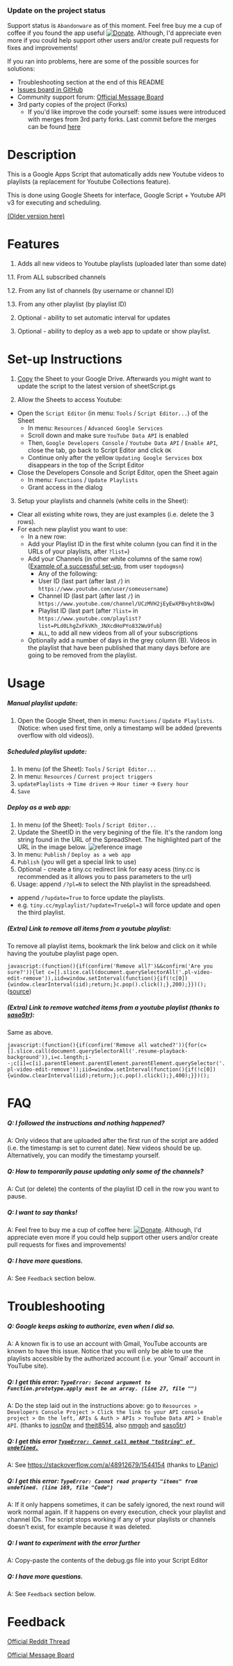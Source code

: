 ### Update on the project status
Support status is `Abandonware` as of this moment. Feel free buy me a cup of coffee if you found the app useful [![Donate](https://img.shields.io/badge/Donate-PayPal-green.svg)](https://www.paypal.com/cgi-bin/webscr?cmd=_s-xclick&hosted_button_id=RPRJ8UNWNWUK2). Although, I'd appreciate even more if you could help support other users and/or create pull requests for fixes and improvements!

If you ran into problems, here are some of the possible sources for solutions:
- Troubleshooting section at the end of this README
- [Issues board in GitHub](https://github.com/Elijas/auto-youtube-subscription-playlist-2/issues)
- Community support forum: [Official Message Board](http://autoplaylistfeedback.boards.net/thread/2/general-thread)
- 3rd party copies of the project (Forks)
    - If you'd like improve the code yourself: some issues were introduced with merges from 3rd party forks. Last commit before the merges can be found [here](https://github.com/Elijas/auto-youtube-subscription-playlist-2/blob/a53d0ea033d9a9aaf5e8832edfcffc10777701b3/sheetScript.gs)

# Description 
This is a Google Apps Script that automatically adds new Youtube videos to playlists (a replacement for Youtube Collections feature).

This is done using Google Sheets for interface, Google Script + Youtube API v3 for executing and scheduling.

[(Older version here)](https://github.com/Elijas/auto-youtube-subscription-playlist)

# Features
1. Adds all new videos to Youtube playlists (uploaded later than some date)

  1.1. From ALL subscribed channels

  1.2. From any list of channels (by username or channel ID)

  1.3. From any other playlist (by playlist ID)

2. Optional - ability to set automatic interval for updates

3. Optional - ability to deploy as a web app to update or show playlist.

# Set-up Instructions
1. [Copy](http://bit.ly/subscriptionPlaylistsCopy) the Sheet to your Google Drive. Afterwards you might want to update the script to the latest version of sheetScript.gs

2. Allow the Sheets to access Youtube:
  - Open the `Script Editor` (in menu: `Tools` / `Script Editor...`) of the Sheet
      - In menu: `Resources` / `Advanced Google Services`
      - Scroll down and make sure `YouTube Data API` is enabled
      - Then, `Google Developers Console` / `Youtube Data API` / `Enable API`, close the tab, go back to Script Editor and click `OK`
      - Continue only after the yellow `Updating Google Services` box disappears in the top of the Script Editor
  - Close the Developers Console and Script Editor, open the Sheet again
      - In menu: `Functions` / `Update Playlists`
      - Grant access in the dialog

3. Setup your playlists and channels (white cells in the Sheet):
  - Clear all existing white rows, they are just examples (i.e. delete the 3 rows).
  - For each new playlist you want to use:
    - In a new row:
    - Add your Playlist ID in the first white column (you can find it in the URLs of your playlists, after `?list=`)
    - Add your Channels (in other white columns of the same row) ([Example of a successful set-up](https://gyazo.com/39ea428c97f5326ec5082712b9a306c0), from user `topdogmsn`)
      - Any of the following:
      - User ID (last part (after last `/`) in `https://www.youtube.com/user/someusername`)
      - Channel ID (last part (after last `/`) in `https://www.youtube.com/channel/UCzMVH2jEyEwXPBvyht8xQNw`)
      - Playlist ID (last part (after `?list=` in `https://www.youtube.com/playlist?list=PLd0LhgZxFkVKh_JNXcdHoPYo832Wu9fub`)
      - `ALL`, to add all new videos from all of your subscriptions
    - Optionally add a number of days in the grey column (B). Videos in the playlist that have been published that many days before are going to be removed from the playlist.

# Usage

##### Manual playlist update:

1. Open the Google Sheet, then in menu: `Functions` / `Update Playlists`. (Notice: when used first time, only a timestamp will be added (prevents overflow with old videos)).

##### Scheduled playlist update:

1. In menu (of the Sheet): `Tools` / `Script Editor...`
2. In menu: `Resources` / `Current project triggers`
3. `updatePlaylists` -> `Time driven` -> `Hour timer` -> `Every hour`
4. `Save`

##### Deploy as a web app:

1. In menu (of the Sheet): `Tools` / `Script Editor...`
2. Update the SheetID in the very begining of the file. It's the random long string found in the URL of the SpreadSheet. The highlighted part of the URL in the image below.
![reference image](http://i.imgur.com/WGwQ5GW.jpg)
3. In menu: `Publish` / `Deploy as a web app`
4. `Publish` (you will get a special link to use)
5. Optional - create a tiny.cc redirect link for easy acess (tiny.cc is recommended as it allows you to pass parameters to the url)
6. Usage: append `/?pl=N` to select the Nth playlist in the spreadsheed.
  - append `/?update=True` to force update the playlists.
  - e.g. `tiny.cc/myplaylist/?update=True&pl=3` will force update and open the third playlist.

##### (Extra) Link to remove all items from a youtube playlist:

To remove all playlist items, bookmark the link below and click on it while having the youtube playlist page open.

`javascript:(function(){if(confirm('Remove all?')&&confirm('Are you sure?')){let c=[].slice.call(document.querySelectorAll('.pl-video-edit-remove')),iid=window.setInterval(function(){if(!c[0]){window.clearInterval(iid);return;}c.pop().click();},200);}})();` ([source](https://gist.github.com/timothyarmstrong/10501804))

##### (Extra) Link to remove watched items from a youtube playlist (thanks to [saso5tr](https://www.reddit.com/r/youtube/comments/3br98c/a_way_to_automatically_add_subscriptions_to/cy38z0f)):

Same as above.

`javascript:(function(){if(confirm('Remove all watched?')){for(c=[].slice.call(document.querySelectorAll('.resume-playback-background')),i=c.length;i--;c[i]=c[i].parentElement.parentElement.parentElement.querySelector('.pl-video-edit-remove'));iid=window.setInterval(function(){if(!c[0]){window.clearInterval(iid);return;};c.pop().click();},400);}})();`

# FAQ

##### Q: I followed the instructions and nothing happened?

A: Only videos that are uploaded after the first run of the script are added (i.e. the timestamp is set to current date). New videos should be up. Alternatively, you can modify the timestamp yourself.

##### Q: How to temporarily pause updating only some of the channels?

A: Cut (or delete) the contents of the playlist ID cell in the row you want to pause.

##### Q: I want to say thanks!

A: Feel free to buy me a cup of coffee here: [![Donate](https://img.shields.io/badge/Donate-PayPal-green.svg)](https://www.paypal.com/cgi-bin/webscr?cmd=_s-xclick&hosted_button_id=RPRJ8UNWNWUK2). Although, I'd appreciate even more if you could help support other users and/or create pull requests for fixes and improvements!

##### Q: I have more questions.

A: See `Feedback` section below.

# Troubleshooting

##### Q: Google keeps asking to authorize, even when I did so.

A: A known fix is to use an account with Gmail, YouTube accounts are known to have this issue. Notice that you will only be able to use the playlists accessible by the authorized account (i.e. your 'Gmail' account in YouTube site).

##### Q: I get this error: `TypeError: Second argument to Function.prototype.apply must be an array. (line 27, file "")`

A: Do the step laid out in the instructions above: go to `Resources > Developers Console Project > Click the link to your API console project > On the left, APIs & Auth > APIs > YouTube Data API > Enable API`. (thanks to [josn0w](https://github.com/Elijas/auto-youtube-subscription-playlist-2/issues/1#issue-111149125) and [theit8514](https://github.com/Elijas/auto-youtube-subscription-playlist-2/issues/1#issuecomment-153812078), also [nmgoh](https://www.reddit.com/r/youtube/comments/3br98c/a_way_to_automatically_add_subscriptions_to/cx55gtc) and [saso5tr](https://www.reddit.com/r/youtube/comments/3br98c/a_way_to_automatically_add_subscriptions_to/cy38tkg))


##### Q: I get this error [`TypeError: Cannot call method "toString" of undefined.`](https://i.stack.imgur.com/oDT5D.png)

A: See https://stackoverflow.com/a/48912679/1544154 (thanks to [LPanic](https://stackoverflow.com/users/5295765/lpanic))


##### Q: I get this error: `TypeError: Cannot read property "items" from undefined. (line 169, file "Code")`

A: If it only happens sometimes, it can be safely ignored, the next round will work normal again. If it happens on every execution, check your playlist and channel IDs. The script stops working if any of your playlists or channels doesn't exist, for example because it was deleted.

##### Q: I want to experiment with the error further

A: Copy-paste the contents of the debug.gs file into your Script Editor

##### Q: I have more questions.

A: See `Feedback` section below.

# Feedback

[Official Reddit Thread](https://www.reddit.com/r/youtube/comments/3br98c/a_way_to_automatically_add_subscriptions_to/)

[Official Message Board](http://autoplaylistfeedback.boards.net/thread/2/general-thread)
